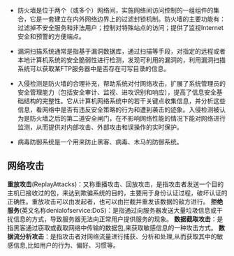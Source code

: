 * 防火墙是位于两个（或多个）网络间，实施网络间访问控制的一组组件的集合，它是一套建立在内外网络边界上的过滤封锁机制。防火墙的主要功能有：过滤掉不安全服务和非法用户；控制对特殊站点的访问；提供了监视Internet安全和预警的方便端点。

* 漏洞扫描系统通常是指基于漏洞数据库，通过扫描等手段，对指定的远程或者本地计算机系统的安全脆弱性进行检测，发现可利用的漏洞的，利用漏洞扫描系统可以获取某FTP服务器中是否存在可写目录的信息。

* 入侵检测是防火墙的合理补充，帮助系统对付网络攻击，扩展了系统管理员的安全管理能力（包括安全审计、监视、进攻识别和响应），提高了信息安全基础结构的完整性。它从计算机网络系统中的若干关键点收集信息，并分析这些信息，看网络中是否有违反安全策略的行为和遭到袭击的迹象。入侵检测被认为是防火墙之后的第二道安全闸门，在不影响网络性能的情况下能对网络进行监测，从而提供对内部攻击、外部攻击和误操作的实时保护。

* 病毒防御系统是一个用来防止黑客、病毒、木马的防御系统。


## 网络攻击
**重放攻击**(ReplayAttacks)：又称重播攻击、回放攻击，是指攻击者发送一个目的主机已接收过的包，来达到欺骗系统的目的，主要用于身份认证过程，破坏认证的正确性。重放攻击可以由发起者，也可以由拦截并重发该数据的敌方进行。
**拒绝服务**(英文名称denialofservice:DoS)：是指通过向服务器发送大量垃圾信息或干扰信息的方式，导致服务器无法向正常用户提供服务的现象。
**数据截取攻击**：是指黑客通过窃取或截取网络中传输的数据包,来获取敏感信息的一种攻击方式。
**数据流分析攻击**：是指攻击者对网络流量进行捕获、分析和处理,从而获取其中的敏感信息,比如用户的行为、偏好、习惯等。